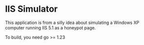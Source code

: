 # IIS Simulator

This application is from a silly idea about simulating a Windows XP computer running IIS 5.1 as a honeypot page.

To build, you need go >= 1.23
